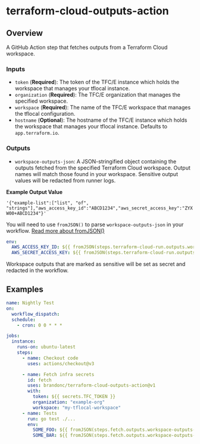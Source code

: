 # terraform-cloud-outputs-action

## Overview

A GitHub Action step that fetches outputs from a Terraform Cloud workspace.

### Inputs

- `token` (**Required**): The token of the TFC/E instance which holds the workspace that manages your tflocal instance.
- `organization` (**Required**): The TFC/E organization that manages the specified workspace.
- `workspace` (**Required**): The name of the TFC/E workspace that manages the tflocal configuration.
- `hostname` (**Optional**): The hostname of the TFC/E instance which holds the workspace that manages your tflocal instance. Defaults to `app.terraform.io`.

### Outputs

- `workspace-outputs-json`: A JSON-stringified object containing the outputs fetched from the specified Terraform Cloud workspace. Output names will match those found in your workspace. Sensitive output values will be redacted from runner logs.

**Example Output Value**

`'{"example-list":["list", "of", "strings"],"aws_access_key_id":"ABCD1234","aws_secret_access_key":"ZYXW00+ABCD1234"}'`

You will need to use `fromJSON()` to parse `workspace-outputs-json` in your workflow. [Read more about fromJSON()](https://docs.github.com/en/actions/learn-github-actions/expressions#fromjson)

```yaml
env:
  AWS_ACCESS_KEY_ID: ${{ fromJSON(steps.terraform-cloud-run.outputs.workspace-outputs).aws_access_key_id }}
  AWS_SECRET_ACCESS_KEY: ${{ fromJSON(steps.terraform-cloud-run.outputs.workspace-outputs).aws_secret_access_key }}
```

Workspace outputs that are marked as sensitive will be set as secret and redacted in the workflow.

## Examples

```yaml
name: Nightly Test
on:
  workflow_dispatch:
  schedule:
    - cron: 0 0 * * *

jobs:
  instance:
    runs-on: ubuntu-latest
    steps:
      - name: Checkout code
        uses: actions/checkout@v3

      - name: Fetch infra secrets
        id: fetch
        uses: brandonc/terraform-cloud-outputs-action@v1
        with:
          token: ${{ secrets.TFC_TOKEN }}
          organization: "example-org"
          workspace: "my-tflocal-workspace"
      - name: Tests
        run: go test ./...
        env:
          SOME_FOO: ${{ fromJSON(steps.fetch.outputs.workspace-outputs-json).foo }}
          SOME_BAR: ${{ fromJSON(steps.fetch.outputs.workspace-outputs-json).bar }}
```
